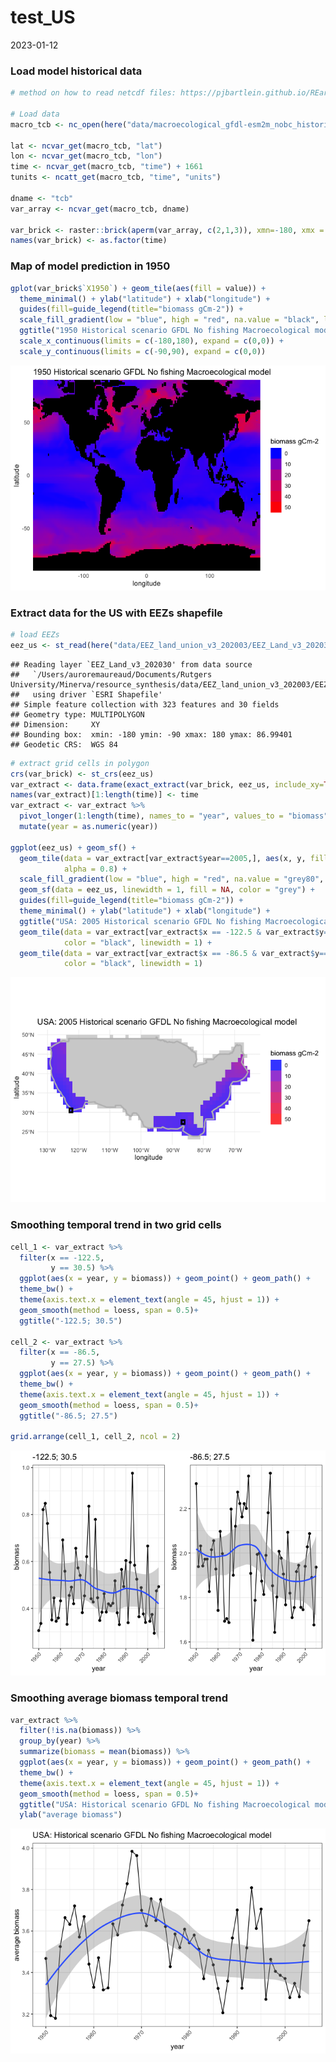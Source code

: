 test_US
================
2023-01-12

### Load model historical data

``` r
# method on how to read netcdf files: https://pjbartlein.github.io/REarthSysSci/netCDF.html

# Load data
macro_tcb <- nc_open(here("data/macroecological_gfdl-esm2m_nobc_historical_wo-diaz_no-fishing_no-oa_tcb_global_annual_1950_2005.nc4"))

lat <- ncvar_get(macro_tcb, "lat")
lon <- ncvar_get(macro_tcb, "lon")
time <- ncvar_get(macro_tcb, "time") + 1661
tunits <- ncatt_get(macro_tcb, "time", "units")

dname <- "tcb"
var_array <- ncvar_get(macro_tcb, dname)

var_brick <- raster::brick(aperm(var_array, c(2,1,3)), xmn=-180, xmx = 180, ymn=-90, ymx=90)
names(var_brick) <- as.factor(time)
```

### Map of model prediction in 1950

``` r
gplot(var_brick$`X1950`) + geom_tile(aes(fill = value)) +
  theme_minimal() + ylab("latitude") + xlab("longitude") +
  guides(fill=guide_legend(title="biomass gCm-2")) +
  scale_fill_gradient(low = "blue", high = "red", na.value = "black", limits = c(0,50)) +
  ggtitle("1950 Historical scenario GFDL No fishing Macroecological model") +
  scale_x_continuous(limits = c(-180,180), expand = c(0,0)) +
  scale_y_continuous(limits = c(-90,90), expand = c(0,0)) 
```

![](test_US_files/figure-gfm/worldmaps-1.png)<!-- -->

### Extract data for the US with EEZs shapefile

``` r
# load EEZs
eez_us <- st_read(here("data/EEZ_land_union_v3_202003/EEZ_Land_v3_202030.shp"))[113,]
```

    ## Reading layer `EEZ_Land_v3_202030' from data source 
    ##   `/Users/auroremaureaud/Documents/Rutgers University/Minerva/resource_synthesis/data/EEZ_land_union_v3_202003/EEZ_Land_v3_202030.shp' 
    ##   using driver `ESRI Shapefile'
    ## Simple feature collection with 323 features and 30 fields
    ## Geometry type: MULTIPOLYGON
    ## Dimension:     XY
    ## Bounding box:  xmin: -180 ymin: -90 xmax: 180 ymax: 86.99401
    ## Geodetic CRS:  WGS 84

``` r
# extract grid cells in polygon
crs(var_brick) <- st_crs(eez_us)
var_extract <- data.frame(exact_extract(var_brick, eez_us, include_xy=TRUE)[[1]])
names(var_extract)[1:length(time)] <- time
var_extract <- var_extract %>% 
  pivot_longer(1:length(time), names_to = "year", values_to = "biomass") %>% 
  mutate(year = as.numeric(year))

ggplot(eez_us) + geom_sf() + 
  geom_tile(data = var_extract[var_extract$year==2005,], aes(x, y, fill = biomass), 
            alpha = 0.8) +
  scale_fill_gradient(low = "blue", high = "red", na.value = "grey80", limits = c(0,50)) +
  geom_sf(data = eez_us, linewidth = 1, fill = NA, color = "grey") +
  guides(fill=guide_legend(title="biomass gCm-2")) +
  theme_minimal() + ylab("latitude") + xlab("longitude") +
  ggtitle("USA: 2005 Historical scenario GFDL No fishing Macroecological model") +
  geom_tile(data = var_extract[var_extract$x == -122.5 & var_extract$y==30.5,], aes(x,y), fill = NA,
            color = "black", linewidth = 1) +
  geom_tile(data = var_extract[var_extract$x == -86.5 & var_extract$y==27.5,], aes(x,y), fill = NA,
            color = "black", linewidth = 1)
```

![](test_US_files/figure-gfm/extractUS-1.png)<!-- -->

### Smoothing temporal trend in two grid cells

``` r
cell_1 <- var_extract %>% 
  filter(x == -122.5,
         y == 30.5) %>% 
  ggplot(aes(x = year, y = biomass)) + geom_point() + geom_path() +
  theme_bw() +
  theme(axis.text.x = element_text(angle = 45, hjust = 1)) +
  geom_smooth(method = loess, span = 0.5)+
  ggtitle("-122.5; 30.5")

cell_2 <- var_extract %>% 
  filter(x == -86.5,
         y == 27.5) %>% 
  ggplot(aes(x = year, y = biomass)) + geom_point() + geom_path() +
  theme_bw() +
  theme(axis.text.x = element_text(angle = 45, hjust = 1)) +
  geom_smooth(method = loess, span = 0.5)+
  ggtitle("-86.5; 27.5")

grid.arrange(cell_1, cell_2, ncol = 2)
```

![](test_US_files/figure-gfm/grid%20cell-1.png)<!-- -->

### Smoothing average biomass temporal trend

``` r
var_extract %>% 
  filter(!is.na(biomass)) %>% 
  group_by(year) %>% 
  summarize(biomass = mean(biomass)) %>% 
  ggplot(aes(x = year, y = biomass)) + geom_point() + geom_path() +
  theme_bw() +
  theme(axis.text.x = element_text(angle = 45, hjust = 1)) +
  geom_smooth(method = loess, span = 0.5)+
  ggtitle("USA: Historical scenario GFDL No fishing Macroecological model") +
  ylab("average biomass")
```

![](test_US_files/figure-gfm/summaryUS-1.png)<!-- -->
